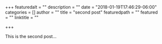+++
featuredalt = ""
description = ""
date = "2018-01-19T17:46:29-06:00"
categories = []
author = ""
title = "second post"
featuredpath = ""
featured = ""
linktitle = ""

+++

This is the second post...